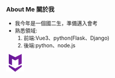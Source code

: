### About Me 關於我
* 我今年是一個國二生，準備邁入會考
* 熟悉領域:
  1. 前端:Vue3、python(Flask、Django)
  2. 後端:python、node.js

![圖片參考名稱](https://raw.githubusercontent.com/adam-p/markdown-here/master/src/common/images/icon48.png)
